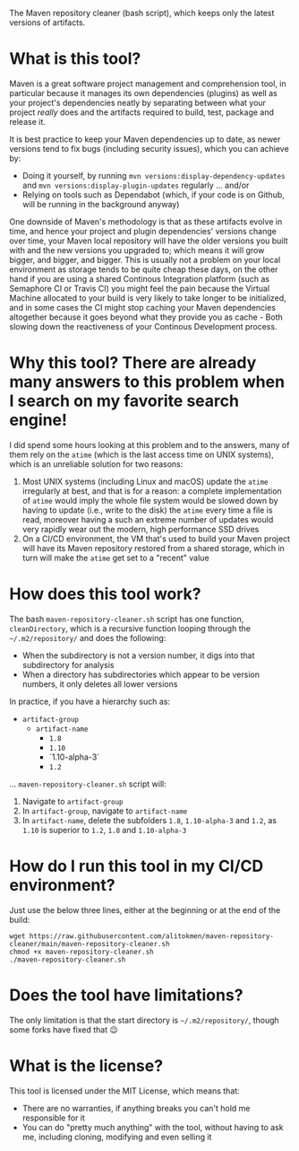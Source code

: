 The Maven repository cleaner (bash script), which keeps only the latest versions of artifacts.

# What is this tool?

Maven is a great software project management and comprehension tool, in particular because it manages its own dependencies (plugins) as well as your project's dependencies neatly by separating between what your project _really_ does and the artifacts required to build, test, package and release it.

It is best practice to keep your Maven dependencies up to date, as newer versions tend to fix bugs (including security issues), which you can achieve by:

* Doing it yourself, by running `mvn versions:display-dependency-updates` and `mvn versions:display-plugin-updates` regularly
... and/or
* Relying on tools such as Dependabot (which, if your code is on Github, will be running in the background anyway)

One downside of Maven's methodology is that as these artifacts evolve in time, and hence your project and plugin dependencies' versions change over time, your Maven local repository will have the older versions you built with and the new versions you upgraded to; which means it will grow bigger, and bigger, and bigger. This is usually not a problem on your local environment as storage tends to be quite cheap these days, on the other hand if you are using a shared Continous Integration platform (such as Semaphore CI or Travis CI) you might feel the pain because the Virtual Machine allocated to your build is very likely to take longer to be initialized, and in some cases the CI might stop caching your Maven dependencies altogether because it goes beyond what they provide you as cache - Both slowing down the reactiveness of your Continous Development process.

# Why this tool? There are already many answers to this problem when I search on my favorite search engine!

I did spend some hours looking at this problem and to the answers, many of them rely on the `atime` (which is the last access time on UNIX systems), which is an unreliable solution for two reasons:

1. Most UNIX systems (including Linux and macOS) update the `atime` irregularly at best, and that is for a reason: a complete implementation of `atime` would imply the whole file system would be slowed down by having to update (i.e., write to the disk) the `atime` every time a file is read, moreover having a such an extreme number of updates would very rapidly wear out the modern, high performance SSD drives
1. On a CI/CD environment, the VM that's used to build your Maven project will have its Maven repository restored from a shared storage, which in turn will make the `atime` get set to a "recent" value

# How does this tool work?

The bash `maven-repository-cleaner.sh` script has one function, `cleanDirectory`, which is a recursive function looping through the `~/.m2/repository/` and does the following:

* When the subdirectory is not a version number, it digs into that subdirectory for analysis
* When a directory has subdirectories which appear to be version numbers, it only deletes all lower versions

In practice, if you have a hierarchy such as:

* `artifact-group`
  * `artifact-name`
    * `1.8`
    * `1.10`
    * ´1.10-alpha-3`
    * `1.2`

... `maven-repository-cleaner.sh` script will:

1. Navigate to `artifact-group`
1. In `artifact-group`, navigate to `artifact-name`
1. In `artifact-name`, delete the subfolders `1.8`, `1.10-alpha-3` and `1.2`, as `1.10` is superior to `1.2`, `1.8` and `1.10-alpha-3`

# How do I run this tool in my CI/CD environment?

Just use the below three lines, either at the beginning or at the end of the build:

```
wget https://raw.githubusercontent.com/alitokmen/maven-repository-cleaner/main/maven-repository-cleaner.sh
chmod +x maven-repository-cleaner.sh
./maven-repository-cleaner.sh
```
# Does the tool have limitations?

The only limitation is that the start directory is `~/.m2/repository/`, though some forks have fixed that 😉

# What is the license?

This tool is licensed under the MIT License, which means that:

* There are no warranties, if anything breaks you can't hold me responsible for it
* You can do "pretty much anything" with the tool, without having to ask me, including cloning, modifying and even selling it
